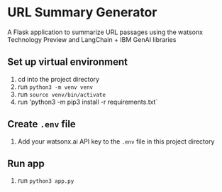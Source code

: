 # URL Summary Generator
A Flask application to summarize URL passages using the watsonx Technology Preview and LangChain + IBM GenAI libraries

## Set up virtual environment
1. cd into the project directory
2. run `python3 -m venv venv`
3. run `source venv/bin/activate`
4. run 'python3 -m pip3 install -r requirements.txt`

## Create `.env` file
1. Add your watsonx.ai API key to the `.env` file in this project directory

## Run app
1. run `python3 app.py`
